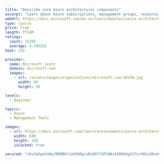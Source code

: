 ```yaml
---
title: "Describe core Azure architectural components"
excerpt: "Learn about Azure subscriptions, management groups, resource groups, Azure Resource Manager, Azure regions, and availability zones."
webUrl: https://docs.microsoft.com/en-us/learn/modules/azure-architecture-fundamentals/
type: course
price: Free
length: PT34M
ratings:
  count: 31289
  average: 4.789255
heat: 135

provider:
  name: Microsoft Learn
  domain: microsoft.com
  images:
    - url: /assets/images/organizations/microsoft.com-50x50.jpg
      width: 50
      height: 50

levels:
  - Beginner

topics:
  - Azure
  - Management Tools

images:
  - url: https://docs.microsoft.com/learn/achievements/azure-architecture-fundamentals-social.png
    width: 640
    height: 320
    isCached: true

secured: "n5v2qYgeVu0o/R0HBbtJuO1HOyLxRLW5YlSPCAN/AI80k6g1S7LnYW1id6nnb4j+2z8iMz1Atc3q3kgY8cAgpnAzS3xhnvVxyPXrW5EfRAvvKUu8aWJ2XN5ItNy/PQadpnxSg8fPCffNezGrxsZWhlZ5h3G9ZPQQS+wvBbyw1JhMGtgEwMYbmSIpaoPhdFN6G4A2UlLSSvJzth4LgbpLZmWdU1kSWAQcnn/hRCYJOhQOs459n82tXWScfw+xZfdxmQFT1SatJtBnmQo1s1x2Wbwj6h+WTneUcA+886kgIgoNZWke2TpsBySFyHitQoOGFLaetDIIm5u63CFCTgguKGyd5Sem57L2EqX3DxbrCvaoytCg0fjNHffrTqmG1TqzvVH9CjBT1itNBDm3t3g47TGvxBtHrXmzvhlT7lpjRiLY5eXqNQKMwV2RNCt9zRi5;RiGzLOo2dSqncgnQNpgOAg=="
---
```


